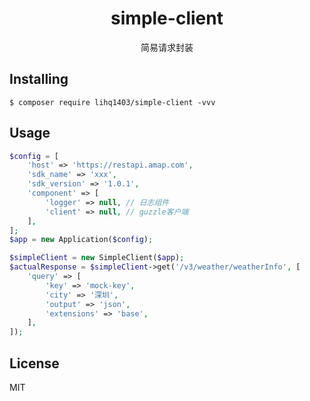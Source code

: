 <h1 align="center"> simple-client </h1>

<p align="center"> 简易请求封装</p>

## Installing

```shell
$ composer require lihq1403/simple-client -vvv
```

## Usage

```php
$config = [
    'host' => 'https://restapi.amap.com',
    'sdk_name' => 'xxx',
    'sdk_version' => '1.0.1',
    'component' => [
        'logger' => null, // 日志组件
        'client' => null, // guzzle客户端
    ],
];
$app = new Application($config);

$simpleClient = new SimpleClient($app);
$actualResponse = $simpleClient->get('/v3/weather/weatherInfo', [
    'query' => [
        'key' => 'mock-key',
        'city' => '深圳',
        'output' => 'json',
        'extensions' => 'base',
    ],
]);
```

## License

MIT